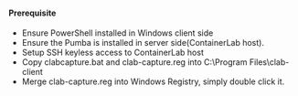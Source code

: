 #### Prerequisite
- Ensure PowerShell installed in Windows client side
- Ensure the Pumba is installed in server side(ContainerLab host).
- Setup SSH keyless access to ContainerLab host
- Copy  clabcapture.bat and clab-capture.reg into C:\\Program Files\\clab-client
- Merge clab-capture.reg into Windows Registry, simply double click it.